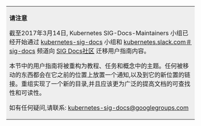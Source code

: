 <!--
<table style="background-color:#eeeeee">
<tr>
  <td>
  <p><b>NOTICE</b></p>
  <p>As of March 14, 2017, the Kubernetes SIG-Docs-Maintainers group have begun migration of the User Guide content as announced previously to the <a href="https://git.k8s.io/community/sig-docs">SIG Docs community</a> through the <a href="https://groups.google.com/forum/#!forum/kubernetes-sig-docs">kubernetes-sig-docs</a> group and <a href="https://kubernetes.slack.com/messages/sig-docs/">kubernetes.slack.com #sig-docs</a> channel.</p>
  <p>The user guides within this section are being refactored into topics within Tutorials, Tasks, and Concepts. Anything that has been moved will have a notice placed in its previous location as well as a link to its new location. The reorganization implements a new table of contents and should improve the documentation's findability and readability for a wider range of audiences.</p>
  <p>For any questions, please contact: <a href="mailto:kubernetes-sig-docs@googlegroups.com">kubernetes-sig-docs@googlegroups.com</a></p>
  </td>
</tr>
</table>
-->

<table style="background-color:#eeeeee">
<tr>
  <td>
  <p><b>请注意</b></p>
  <p>截至2017年3月14日, Kubernetes SIG-Docs-Maintainers 小组已经开始通过 <a href="https://groups.google.com/forum/#!forum/kubernetes-sig-docs">kubernetes-sig-docs</a> 小组和 <a href="https://kubernetes.slack.com/messages/sig-docs/">kubernetes.slack.com＃sig-docs</a> 频道向 <a href="https://git.k8s.io/community/sig-docs">SIG Docs社区</a> 迁移用户指南内容。</p>
  <p>本节中的用户指南将被重构为教程、任务和概念中的主题。任何被移动的东西都会在它之前的位置上放置一个通知,以及到它的新位置的链接。重组实现了一个新的目录,并且应该更为广泛的提高文档的可查找性和可读性。</p>
  <p>如有任何疑问,请联系: <a href="mailto:kubernetes-sig-docs@googlegroups.com">kubernetes-sig-docs@googlegroups.com</a></p>
  </td>
</tr>
</table>

